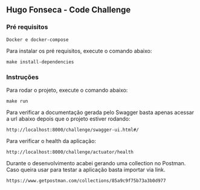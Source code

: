 ## Hugo Fonseca - Code Challenge

### Pré requisitos

```
Docker e docker-compose
```

Para instalar os pré requisitos, execute o comando abaixo:  

```
make install-dependencies
```

### Instruções

Para rodar o projeto, execute o comando abaixo: 

```
make run
```

Para verificar a documentação gerada pelo Swagger basta apenas acessar a url
abaixo depois que o projeto estiver rodando: 

```
http://localhost:8000/challenge/swagger-ui.html#/
```

Para verificar o health da aplicação:

```
http://localhost:8000/challenge/actuator/health
```

Durante o desenvolvimento acabei gerando uma collection no Postman. Caso queira
usar para testar a aplicação basta importar via link. 

```
https://www.getpostman.com/collections/85a9c9f75b73a3b0d977
```



